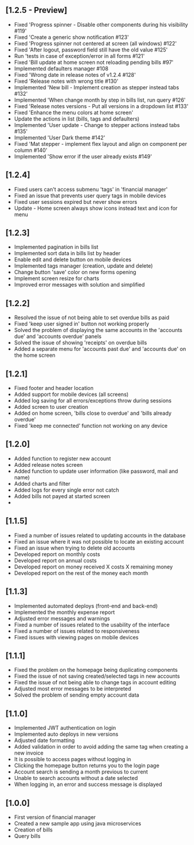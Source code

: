 ## [1.2.5 - Preview]

- Fixed 'Progress spinner - Disable other components during his visibility #119'
- Fixed 'Create a generic show notification #123'
- Fixed 'Progress spinner not centered at screen (all windows) #122'
- Fixed 'After logout, password field still have the old value #125'
- Run 'tests in case of exception/error in all forms #121'
- Fixed 'Bill update at home screen not reloading pending bills #97'
- Implemented defaulters manager #108
- Fixed 'Wrong date in release notes of v1.2.4 #128'
- Fixed 'Release notes with wrong title #130'
- Implemented 'New bill - Implement creation as stepper instead tabs #132'
- Implemented 'When change month by step in bills list, run query #126'
- Fixed 'Release notes versions - Put all versions in a dropdown list #133'
- Fixed 'Enhance the menu colors at home screen'
- Update the actions in list (bills, tags and defaulters)
- Implemented 'User update - Change to stepper actions instead tabs #135'
- Implemented 'User Dark theme #142'
- Fixed 'Mat stepper - implement flex layout and align on component per column #140'
- Implemented 'Show error if the user already exists #149'

## [1.2.4]

- Fixed users can't access submenu 'tags' in 'financial manager'
- Fixed an issue that prevents user query tags in mobile devices
- Fixed user sessions expired but never show errors
- Update - Home screen always show icons instead text and icon for menu

## [1.2.3]

- Implemented pagination in bills list
- Implemented sort data in bills list by header
- Enable edit and delete button on mobile devices
- Implemented tags manager (creation, update and delete)
- Change button 'save' color on new forms opening
- Implement screen resize for charts
- Improved error messages with solution and simplified

## [1.2.2]

- Resolved the issue of not being able to set overdue bills as paid
- Fixed 'keep user signed in' button not working properly
- Solved the problem of displaying the same accounts in the 'accounts due' and 'accounts overdue' panels
- Solved the issue of showing 'receipts' on overdue bills
- Added a separate menu for 'accounts past due' and 'accounts due' on the home screen


## [1.2.1]

- Fixed footer and header location
- Added support for mobile devices (all screens)
- Added log saving for all errors/exceptions throw during sessions
- Added screen to user creation
- Added on home screen, 'bills close to overdue' and 'bills already overdue'
- Fixed 'keep me connected' function not working on any device

## [1.2.0]

- Added function to register new account
- Added release notes screen
- Added function to update user information (like password, mail and name)
- Added charts and filter
- Added logs for every single error not catch
- Added bills not payed at started screen
- 

## [1.1.5]

- Fixed a number of issues related to updating accounts in the database
- Fixed an issue where it was not possible to locate an existing account
- Fixed an issue when trying to delete old accounts
- Developed report on monthly costs
- Developed report on annual costs
- Developed report on money received X costs X remaining money
- Developed report on the rest of the money each month

## [1.1.3]

- Implemented automated deploys (front-end and back-end)
- Implemented the monthly expense report
- Adjusted error messages and warnings
- Fixed a number of issues related to the usability of the interface
- Fixed a number of issues related to responsiveness
- Fixed issues with viewing pages on mobile devices

## [1.1.1]

- Fixed the problem on the homepage being duplicating components
- Fixed the issue of not saving created/selected tags in new accounts
- Fixed the issue of not being able to change tags in account editing
- Adjusted most error messages to be interpreted
- Solved the problem of sending empty account data

## [1.1.0]

- Implemented JWT authentication on login
- Implemented auto deploys in new versions
- Adjusted date formatting
- Added validation in order to avoid adding the same tag when creating a new invoice
- It is possible to access pages without logging in
- Clicking the homepage button returns you to the login page
- Account search is sending a month previous to current
- Unable to search accounts without a date selected
- When logging in, an error and success message is displayed

## [1.0.0]

- First version of financial manager
- Created a new sample app using java microservices
- Creation of bills
- Query bills